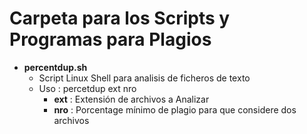 # Carpeta para los Scripts y Programas para Plagios
- **percentdup.sh**
	- Script Linux Shell para analisis de ficheros de texto
	- Uso : percetdup ext nro
		- **ext** : Extensión de archivos a Analizar
		- **nro** : Porcentage mínimo de plagio para que considere dos archivos
